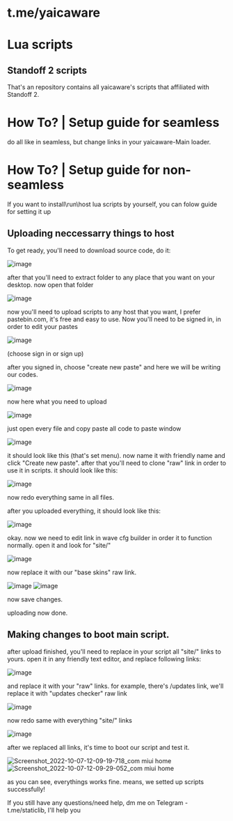 # t.me/yaicaware

# Lua scripts
## Standoff 2 scripts
That's an repository contains all yaicaware's scripts that affiliated with Standoff 2.

# How To? | Setup guide for seamless
do all like in seamless, but change links in your yaicaware-Main loader.

# How To? | Setup guide for non-seamless
If you want to install\run\host lua scripts by yourself, you can folow guide for setting it up
## Uploading neccessarry things to host
To get ready, you'll need to download source code, do it:

![image](https://user-images.githubusercontent.com/113921799/194512930-c7422c5e-0571-47ea-8a3d-c16e3aa1af09.png)

after that you'll need to extract folder to any place that you want on your desktop. 
now open that folder

![image](https://user-images.githubusercontent.com/113921799/194513131-20ead3a0-bb44-48a2-a8b8-7c2337112683.png)

now you'll need to upload scripts to any host that you want, I prefer pastebin.com, it's free and easy to use.
Now you'll need to be signed in, in order to edit your pastes

![image](https://user-images.githubusercontent.com/113921799/194513539-7b2d1fd7-9af8-41f6-aa38-38d91e9421bd.png)

(choose sign in or sign up)

after you signed in, choose "create new paste" and here we will be writing our codes.

![image](https://user-images.githubusercontent.com/113921799/194513893-aa11ea1a-e328-4180-9a5b-bc2faafef33a.png)

now here what you need to upload

![image](https://user-images.githubusercontent.com/113921799/194514081-8db3c644-6aff-4aea-bbde-4c67ff3feb0e.png)

just open every file and copy paste all code to paste window

![image](https://user-images.githubusercontent.com/113921799/194514345-92e7bb2b-53cf-4e4c-bf10-e97723c5010b.png)

it should look like this (that's set menu).
now name it with friendly name and click "Create new paste".
after that you'll need to clone "raw" link in order to use it in scripts.
it should look like this:

![image](https://user-images.githubusercontent.com/113921799/194514593-9acafd34-1e11-4c3e-91e5-bbc262bcacdc.png)

now redo everything same in all files.

after you uploaded everything, it should look like this:

![image](https://user-images.githubusercontent.com/113921799/194515280-024ec7c1-9cff-4f91-890e-e86ced22f253.png)

okay. now we need to edit link in wave cfg builder in order it to function normally.
open it and look for "site/"

![image](https://user-images.githubusercontent.com/113921799/194515598-a16858a7-a7d3-43d7-abc0-5529d880c5ec.png)

now replace it with our "base skins" raw link.

![image](https://user-images.githubusercontent.com/113921799/194515721-2debb6f4-d3c9-4122-a6f1-2ecfae1f9b21.png)
![image](https://user-images.githubusercontent.com/113921799/194515817-13983cac-71ea-4c0c-8536-fda527fd5b4d.png)

now save changes.

uploading now done.
## Making changes to boot main script.
after upload finished, you'll need to replace in your script all "site/" links to yours.
open it in any friendly text editor, and replace following links:

![image](https://user-images.githubusercontent.com/113921799/194516112-22ad033a-240b-42b9-8d85-6a4645b4f869.png)

and replace it with your "raw" links.
for example, there's /updates link, we'll replace it with "updates checker" raw link

![image](https://user-images.githubusercontent.com/113921799/194516410-0995e413-05d9-4940-8cd4-3dc50c71a0ce.png)

now redo same with everything "site/" links

![image](https://user-images.githubusercontent.com/113921799/194516977-414fb687-18af-40f0-abd4-2a4291a92f85.png)

after we replaced all links, it's time to boot our script and test it.

![Screenshot_2022-10-07-12-09-19-718_com miui home](https://user-images.githubusercontent.com/113921799/194517847-d0916c16-ce62-4350-8dff-7720e3ca31bc.jpg)
![Screenshot_2022-10-07-12-09-29-052_com miui home](https://user-images.githubusercontent.com/113921799/194517909-37013c9e-aecb-4385-ab72-896315538bcb.jpg)

as you can see, everythings works fine. means, we setted up scripts successfully!

If you still have any questions/need help, dm me on Telegram - t.me/staticlib, I'll help you
